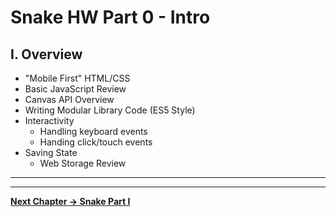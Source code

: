 # Snake HW Part 0 - Intro

## I. Overview

- "Mobile First" HTML/CSS
- Basic JavaScript Review
- Canvas API Overview
- Writing Modular Library Code (ES5 Style)
- Interactivity
  - Handling keyboard events
  - Handing click/touch events
- Saving State
  - Web Storage Review

<hr><hr>

**[Next Chapter -> Snake Part I](HW-snake-0.md)**
